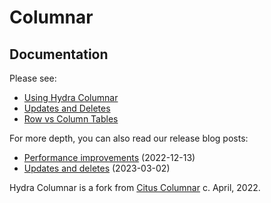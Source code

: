 # Columnar

## Documentation

Please see:

* [Using Hydra Columnar](https://docs.hydra.so/concepts/using-hydra-columnar)
* [Updates and Deletes](https://docs.hydra.so/concepts/updates-and-deletes)
* [Row vs Column Tables](https://docs.hydra.so/organize/data-modeling/row-vs-column-tables)

For more depth, you can also read our release blog posts:

* [Performance improvements](https://blog.hydra.so/blog/2022-12-13-how-we-built-fastest-postgres-db-for-analytics) (2022-12-13)
* [Updates and deletes](https://blog.hydra.so/blog/2023-03-02-columnar-updates-and-deletes) (2023-03-02)

Hydra Columnar is a fork from [Citus Columnar](https://github.com/citusdata/citus/tree/main/src/backend/columnar) c. April, 2022.
